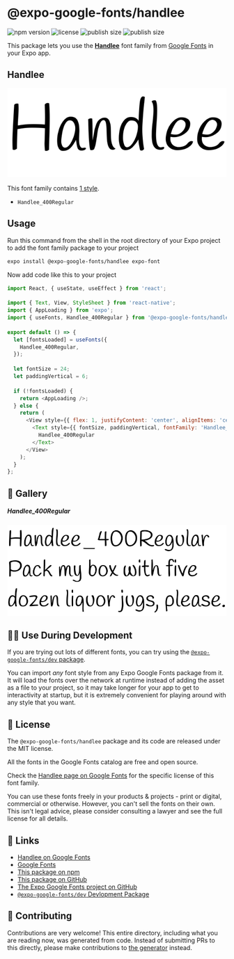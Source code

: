 # @expo-google-fonts/handlee

![npm version](https://flat.badgen.net/npm/v/@expo-google-fonts/handlee)
![license](https://flat.badgen.net/github/license/expo/google-fonts)
![publish size](https://flat.badgen.net/packagephobia/install/@expo-google-fonts/handlee)
![publish size](https://flat.badgen.net/packagephobia/publish/@expo-google-fonts/handlee)

This package lets you use the [**Handlee**](https://fonts.google.com/specimen/Handlee) font family from [Google Fonts](https://fonts.google.com/) in your Expo app.

## Handlee

![Handlee](./font-family.png)

This font family contains [1 style](#-gallery).

- `Handlee_400Regular`

## Usage

Run this command from the shell in the root directory of your Expo project to add the font family package to your project
```sh
expo install @expo-google-fonts/handlee expo-font
```

Now add code like this to your project
```js
import React, { useState, useEffect } from 'react';

import { Text, View, StyleSheet } from 'react-native';
import { AppLoading } from 'expo';
import { useFonts, Handlee_400Regular } from '@expo-google-fonts/handlee';

export default () => {
  let [fontsLoaded] = useFonts({
    Handlee_400Regular,
  });

  let fontSize = 24;
  let paddingVertical = 6;

  if (!fontsLoaded) {
    return <AppLoading />;
  } else {
    return (
      <View style={{ flex: 1, justifyContent: 'center', alignItems: 'center' }}>
        <Text style={{ fontSize, paddingVertical, fontFamily: 'Handlee_400Regular' }}>
          Handlee_400Regular
        </Text>
      </View>
    );
  }
};

```

## 🔡 Gallery

##### Handlee_400Regular
![Handlee_400Regular](./Handlee_400Regular.ttf.png)


## 👩‍💻 Use During Development

If you are trying out lots of different fonts, you can try using the [`@expo-google-fonts/dev` package](https://github.com/expo/google-fonts/tree/master/font-packages/dev#readme).

You can import *any* font style from any Expo Google Fonts package from it. It will load the fonts
over the network at runtime instead of adding the asset as a file to your project, so it may take longer
for your app to get to interactivity at startup, but it is extremely convenient
for playing around with any style that you want.

## 📖 License

The `@expo-google-fonts/handlee` package and its code are released under the MIT license.

All the fonts in the Google Fonts catalog are free and open source.

Check the [Handlee page on Google Fonts](https://fonts.google.com/specimen/Handlee) for the specific license of this font family.

You can use these fonts freely in your products & projects - print or digital, commercial or otherwise. However, you can't sell the fonts on their own. This isn't legal advice, please consider consulting a lawyer and see the full license for all details.

## 🔗 Links

- [Handlee on Google Fonts](https://fonts.google.com/specimen/Handlee)
- [Google Fonts](https://fonts.google.com/)
- [This package on npm](https://www.npmjs.com/package/@expo-google-fonts/handlee)
- [This package on GitHub](https://github.com/expo/google-fonts/tree/master/font-packages/handlee)
- [The Expo Google Fonts project on GitHub](https://github.com/expo/google-fonts)
- [`@expo-google-fonts/dev` Devlopment Package](https://github.com/expo/google-fonts/tree/master/font-packages/dev)

## 🤝 Contributing

Contributions are very welcome! This entire directory, including what you are reading now, was generated from code. Instead of submitting PRs to this directly, please make contributions to [the generator](https://github.com/expo/google-fonts/tree/master/packages/generator) instead.
